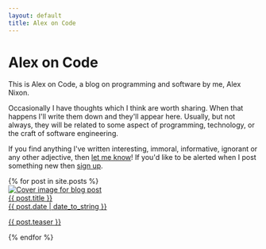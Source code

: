 ```yaml
---
layout: default
title: Alex on Code
---
```

# Alex on Code

This is Alex on Code, a blog on programming and software by me, Alex Nixon.

Occasionally I have thoughts which I think are worth sharing. When that happens I'll write them down and they'll appear here. Usually, but not always, they will be related to some aspect of programming, technology, or the craft of software engineering.

If you find anything I've written interesting, immoral, informative, ignorant or any other adjective, then [let me know](/contact/)! If you'd like to be alerted when I post something new then [sign up](http://eepurl.com/gNIAJ5).

<div class="post-list">
  {% for post in site.posts %}
  <a href="{{ post.url }}">
  <div class="post-item">
    <div class="post-header">
      <img alt="Cover image for blog post" class="post-cover" src="{{ post.image }}"/>
      <div class="post-title"> {{ post.title }}</div>
      <div class="post-author"> {{ post.date | date_to_string }}</div>
    </div>
    <div class="post-description"><p>{{ post.teaser }}</p></div>
  </div>
  </a>
  {% endfor %}
</div>